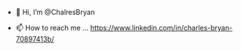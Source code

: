 - 👋 Hi, I’m @ChalresBryan

- 📫 How to reach me ... https://www.linkedin.com/in/charles-bryan-70897413b/

<!---
ChalresBryan/ChalresBryan is a ✨ special ✨ repository because its `README.md` (this file) appears on your GitHub profile.
You can click the Preview link to take a look at your changes.
--->

